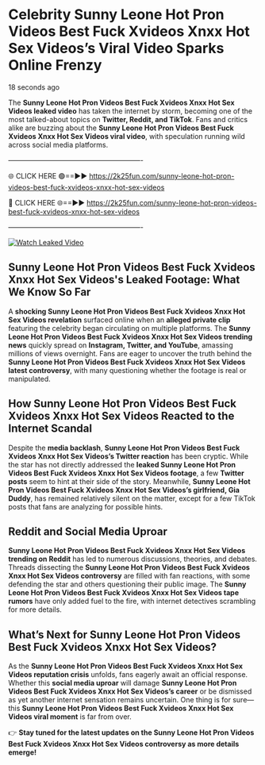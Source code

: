 # Celebrity Sunny Leone Hot Pron Videos Best Fuck Xvideos Xnxx Hot Sex Videos’s Viral Video Sparks Online Frenzy

18 seconds ago

The **Sunny Leone Hot Pron Videos Best Fuck Xvideos Xnxx Hot Sex Videos leaked video** has taken the internet by storm, becoming one of the most talked-about topics on **Twitter, Reddit, and TikTok**. Fans and critics alike are buzzing about the **Sunny Leone Hot Pron Videos Best Fuck Xvideos Xnxx Hot Sex Videos viral video**, with speculation running wild across social media platforms.

———————————————————-

🌐 CLICK HERE 🟢==►► https://2k25fun.com/sunny-leone-hot-pron-videos-best-fuck-xvideos-xnxx-hot-sex-videos

🔴 CLICK HERE 🌐==►► https://2k25fun.com/sunny-leone-hot-pron-videos-best-fuck-xvideos-xnxx-hot-sex-videos

———————————————————-

[![Watch Leaked Video](https://miro.medium.com/v2/resize:fit:828/format:webp/1*cilzJN44JGOrTw9NJCrNHA.gif "Watch Leaked Video")](https://2k25fun.com/sunny-leone-hot-pron-videos-best-fuck-xvideos-xnxx-hot-sex-videos)

## **Sunny Leone Hot Pron Videos Best Fuck Xvideos Xnxx Hot Sex Videos's Leaked Footage: What We Know So Far**  
A **shocking Sunny Leone Hot Pron Videos Best Fuck Xvideos Xnxx Hot Sex Videos revelation** surfaced online when an **alleged private clip** featuring the celebrity began circulating on multiple platforms. The **Sunny Leone Hot Pron Videos Best Fuck Xvideos Xnxx Hot Sex Videos trending news** quickly spread on **Instagram, Twitter, and YouTube**, amassing millions of views overnight. Fans are eager to uncover the truth behind the **Sunny Leone Hot Pron Videos Best Fuck Xvideos Xnxx Hot Sex Videos latest controversy**, with many questioning whether the footage is real or manipulated.  

## **How Sunny Leone Hot Pron Videos Best Fuck Xvideos Xnxx Hot Sex Videos Reacted to the Internet Scandal**  
Despite the **media backlash**, **Sunny Leone Hot Pron Videos Best Fuck Xvideos Xnxx Hot Sex Videos’s Twitter reaction** has been cryptic. While the star has not directly addressed the **leaked Sunny Leone Hot Pron Videos Best Fuck Xvideos Xnxx Hot Sex Videos footage**, a few **Twitter posts** seem to hint at their side of the story. Meanwhile, **Sunny Leone Hot Pron Videos Best Fuck Xvideos Xnxx Hot Sex Videos’s girlfriend, Gia Duddy**, has remained relatively silent on the matter, except for a few TikTok posts that fans are analyzing for possible hints.  

## **Reddit and Social Media Uproar**  
**Sunny Leone Hot Pron Videos Best Fuck Xvideos Xnxx Hot Sex Videos trending on Reddit** has led to numerous discussions, theories, and debates. Threads dissecting the **Sunny Leone Hot Pron Videos Best Fuck Xvideos Xnxx Hot Sex Videos controversy** are filled with fan reactions, with some defending the star and others questioning their public image. The **Sunny Leone Hot Pron Videos Best Fuck Xvideos Xnxx Hot Sex Videos tape rumors** have only added fuel to the fire, with internet detectives scrambling for more details.  

## **What’s Next for Sunny Leone Hot Pron Videos Best Fuck Xvideos Xnxx Hot Sex Videos?**  
As the **Sunny Leone Hot Pron Videos Best Fuck Xvideos Xnxx Hot Sex Videos reputation crisis** unfolds, fans eagerly await an official response. Whether this **social media uproar** will damage **Sunny Leone Hot Pron Videos Best Fuck Xvideos Xnxx Hot Sex Videos’s career** or be dismissed as yet another internet sensation remains uncertain. One thing is for sure—this **Sunny Leone Hot Pron Videos Best Fuck Xvideos Xnxx Hot Sex Videos viral moment** is far from over.  

👉 **Stay tuned for the latest updates on the Sunny Leone Hot Pron Videos Best Fuck Xvideos Xnxx Hot Sex Videos controversy as more details emerge!**  